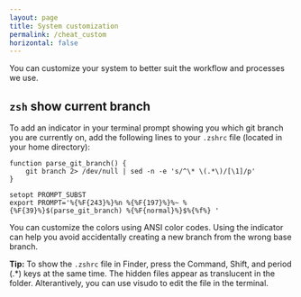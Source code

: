 ```yaml
---
layout: page
title: System customization
permalink: /cheat_custom
horizontal: false
---
```


You can customize your system to better suit the workflow and processes we use.

## `zsh` show current branch

To add an indicator in your terminal prompt showing you which git branch you are currently on, add the following lines to your `.zshrc` file (located in your home directory):

```
function parse_git_branch() {
    git branch 2> /dev/null | sed -n -e 's/^\* \(.*\)/[\1]/p'
}

setopt PROMPT_SUBST
export PROMPT='%{%F{243}%}%n %{%F{197}%}%~ %{%F{39}%}$(parse_git_branch) %{%F{normal}%}$%{%f%} '
```

You can customize the colors using ANSI color codes. Using the indicator can help you avoid accidentally creating a new branch from the wrong base branch.

**Tip:** To show the `.zshrc` file in Finder, press the Command, Shift, and period (.*) keys at the same time. The hidden files appear as translucent in the folder. Alterantively, you can use visudo to edit the file in the terminal.
